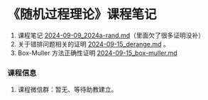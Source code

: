# 《随机过程理论》课程笔记 

1. 课程笔记 [2024-09-09_2024a-rand.md](../../data/2024a-rand/2024-09-09_2024a-rand.md)（里面欠了很多证明没补）
2. 关于错排问题相关的证明 [2024-09-15_derange.md](../../data/2024a-rand/2024-09-15_derange.md) 。
3. Box-Muller 方法正确性证明 [2024-09-15_box-muller.md](../../data/2024a-rand/2024-09-15_box-muller.md)

### 课程信息

1. 课程微信群：暂无、等待助教建立。


